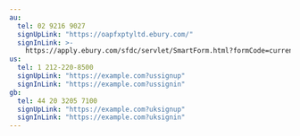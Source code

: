 ```yaml
---
au:
  tel: 02 9216 9027
  signUpLink: "https://oapfxptyltd.ebury.com/"
  signInLink: >-
    https://apply.ebury.com/sfdc/servlet/SmartForm.html?formCode=currency-services&brand=APY&locale=en_AU
us:
  tel: 1 212-220-8500
  signUpLink: "https://example.com?ussignup"
  signInLink: "https://example.com?ussignin"
gb:
  tel: 44 20 3205 7100
  signUpLink: "https://example.com?uksignup"
  signInLink: "https://example.com?uksignin"
---
```

